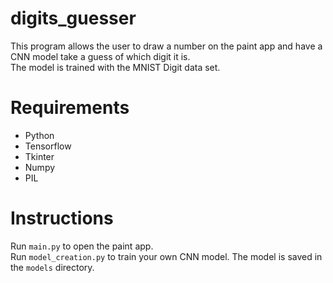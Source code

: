 # digits_guesser

This program allows the user to draw a number on the paint app and have a CNN model take a guess of which digit it is.
<br>The model is trained with the MNIST Digit data set.

# Requirements

- Python
- Tensorflow
- Tkinter
- Numpy 
- PIL

# Instructions

Run `main.py` to open the paint app.
<br>Run `model_creation.py` to train your own CNN model. The model is saved in the `models` directory.

